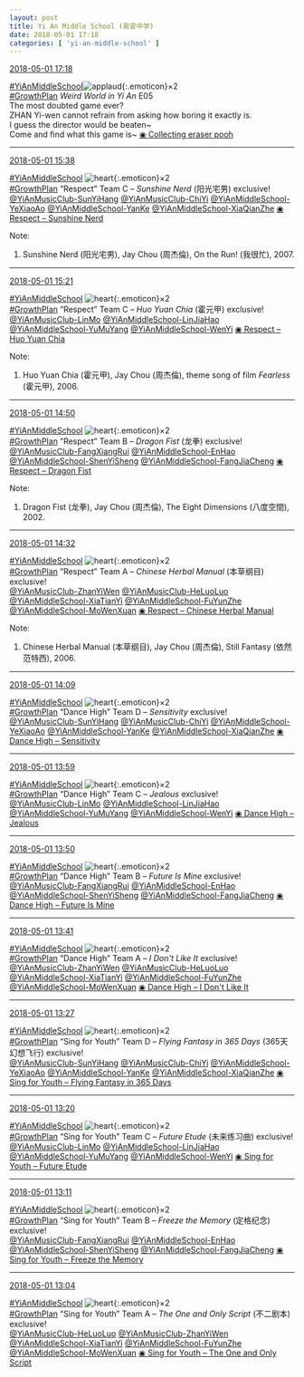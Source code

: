 ```yaml
---
layout: post
title: Yi An Middle School (易安中学)
date: 2018-05-01 17:18
categories: [ 'yi-an-middle-school' ]
---
```


<div class="weibo-info">
  <a href="https://weibo.com/6074218720/GeElmgb9E">2018-05-01 17:18</a>
</div>

[#YiAnMiddleSchool](https://weibo.com/p/100808e5c67e0668537d4caddefd946dcff208/super_index)![applaud](https://img.t.sinajs.cn/t4/appstyle/expression/ext/normal/6e/2018new_guzhang_org.png){:.emoticon}×2  
[#GrowthPlan](https://weibo.com/p/100808fe7264e4339c41df171df3260846e152) *Weird World in Yi An* E05  
The most doubted game ever?  
ZHAN Yi-wen cannot refrain from asking how boring it exactly is.  
I guess the director would be beaten~  
Come and find what this game is~ [◉ Collecting eraser pooh](https://www.mgtv.com/b/323708/4373656.html)

<!-- more -->

---

<div class="weibo-info">
  <a href="https://weibo.com/6074218720/GeDGPpek3">2018-05-01 15:38</a>
</div>

[#YiAnMiddleSchool](https://weibo.com/p/100808e5c67e0668537d4caddefd946dcff208/super_index) ![heart](https://img.t.sinajs.cn/t4/appstyle/expression/ext/normal/8a/2018new_xin_org.png){:.emoticon}×2  
[#GrowthPlan](https://weibo.com/p/100808fe7264e4339c41df171df3260846e152) “Respect” Team C – *Sunshine Nerd* (阳光宅男) exclusive!  
[@YiAnMusicClub-SunYiHang](https://weibo.com/u/2565158051) [@YiAnMusicClub-ChiYi](https://weibo.com/u/6117581836) [@YiAnMiddleSchool-YeXiaoAo](https://weibo.com/u/6340485168) [@YiAnMiddleSchool-YanKe](https://weibo.com/u/6505423304) [@YiAnMiddleSchool-XiaQianZhe](https://weibo.com/u/6505420082) [◉ Respect – Sunshine Nerd](https://www.mgtv.com/b/323322/4373033.html)

Note:
1. Sunshine Nerd (阳光宅男), Jay Chou (周杰倫), On the Run! (我很忙), 2007.

---

<div class="weibo-info">
  <a href="https://weibo.com/6074218720/GeDzP3iA3">2018-05-01 15:21</a>
</div>

[#YiAnMiddleSchool](https://weibo.com/p/100808e5c67e0668537d4caddefd946dcff208/super_index) ![heart](https://img.t.sinajs.cn/t4/appstyle/expression/ext/normal/8a/2018new_xin_org.png){:.emoticon}×2  
[#GrowthPlan](https://weibo.com/p/100808fe7264e4339c41df171df3260846e152) “Respect” Team C – *Huo Yuan Chia* (霍元甲) exclusive!  
[@YiAnMusicClub-LinMo](https://weibo.com/u/6108312042) [@YiAnMiddleSchool-LinJiaHao](https://weibo.com/6210352257) [@YiAnMiddleSchool-YuMuYang](https://weibo.com/u/6505651747) [@YiAnMiddleSchool-WenYi](https://weibo.com/u/6507106244) [◉ Respect – Huo Yuan Chia](https://www.mgtv.com/b/323322/4373032.html)

Note:
1. Huo Yuan Chia (霍元甲), Jay Chou (周杰倫), theme song of film *Fearless* (霍元甲), 2006.

---

<div class="weibo-info">
  <a href="https://weibo.com/6074218720/GeDndu6ix">2018-05-01 14:50</a>
</div>

[#YiAnMiddleSchool](https://weibo.com/p/100808e5c67e0668537d4caddefd946dcff208/super_index) ![heart](https://img.t.sinajs.cn/t4/appstyle/expression/ext/normal/8a/2018new_xin_org.png){:.emoticon}×2  
[#GrowthPlan](https://weibo.com/p/100808fe7264e4339c41df171df3260846e152) “Respect” Team B – *Dragon Fist* (龙拳) exclusive!  
[@YiAnMusicClub-FangXiangRui](https://weibo.com/u/6117583008) [@YiAnMiddleSchool-EnHao](https://weibo.com/u/6346318257) [@YiAnMiddleSchool-ShenYiSheng](https://weibo.com/u/6507103706) [@YiAnMiddleSchool-FangJiaCheng](https://weibo.com/u/6505661195) [◉ Respect – Dragon Fist](https://www.mgtv.com/b/323322/4373031.html)

Note:
1. Dragon Fist (龙拳), Jay Chou (周杰倫), The Eight Dimensions (八度空間), 2002.

---

<div class="weibo-info">
  <a href="https://weibo.com/6074218720/GeDgcsBYo">2018-05-01 14:32</a>
</div>

[#YiAnMiddleSchool](https://weibo.com/p/100808e5c67e0668537d4caddefd946dcff208/super_index) ![heart](https://img.t.sinajs.cn/t4/appstyle/expression/ext/normal/8a/2018new_xin_org.png){:.emoticon}×2  
[#GrowthPlan](https://weibo.com/p/100808fe7264e4339c41df171df3260846e152) “Respect” Team A – *Chinese Herbal Manual* (本草纲目) exclusive!  
[@YiAnMusicClub-ZhanYiWen](https://weibo.com/u/6108090526) [@YiAnMusicClub-HeLuoLuo](https://weibo.com/u/6117570574) [@YiAnMiddleSchool-XiaTianYi](https://weibo.com/6286030291) [@YiAnMiddleSchool-FuYunZhe](https://weibo.com/u/6505655408)  [@YiAnMiddleSchool-MoWenXuan](https://weibo.com/u/6505418468) [◉ Respect – Chinese Herbal Manual](https://www.mgtv.com/b/323322/4373030.html)

Note:
1. Chinese Herbal Manual (本草纲目), Jay Chou (周杰倫), Still Fantasy (依然范特西), 2006.

---

<div class="weibo-info">
  <a href="https://weibo.com/6074218720/GeD6Gom7g">2018-05-01 14:09</a>
</div>

[#YiAnMiddleSchool](https://weibo.com/p/100808e5c67e0668537d4caddefd946dcff208/super_index) ![heart](https://img.t.sinajs.cn/t4/appstyle/expression/ext/normal/8a/2018new_xin_org.png){:.emoticon}×2  
[#GrowthPlan](https://weibo.com/p/100808fe7264e4339c41df171df3260846e152) “Dance High” Team D – *Sensitivity* exclusive!  
[@YiAnMusicClub-SunYiHang](https://weibo.com/u/2565158051) [@YiAnMusicClub-ChiYi](https://weibo.com/u/6117581836) [@YiAnMiddleSchool-YeXiaoAo](https://weibo.com/u/6340485168) [@YiAnMiddleSchool-YanKe](https://weibo.com/u/6505423304) [@YiAnMiddleSchool-XiaQianZhe](https://weibo.com/u/6505420082) [◉ Dance High – Sensitivity](https://www.mgtv.com/b/323322/4373029.html)

---

<div class="weibo-info">
  <a href="https://weibo.com/6074218720/GeD2x0If5">2018-05-01 13:59</a>
</div>

[#YiAnMiddleSchool](https://weibo.com/p/100808e5c67e0668537d4caddefd946dcff208/super_index) ![heart](https://img.t.sinajs.cn/t4/appstyle/expression/ext/normal/8a/2018new_xin_org.png){:.emoticon}×2  
[#GrowthPlan](https://weibo.com/p/100808fe7264e4339c41df171df3260846e152) “Dance High” Team C – *Jealous* exclusive!  
[@YiAnMusicClub-LinMo](https://weibo.com/u/6108312042) [@YiAnMiddleSchool-LinJiaHao](https://weibo.com/6210352257) [@YiAnMiddleSchool-YuMuYang](https://weibo.com/u/6505651747) [@YiAnMiddleSchool-WenYi](https://weibo.com/u/6507106244) [◉ Dance High – Jealous](https://www.mgtv.com/b/323322/4373028.html)

---

<div class="weibo-info">
  <a href="https://weibo.com/6074218720/GeCZ4u00N">2018-05-01 13:50</a>
</div>

[#YiAnMiddleSchool](https://weibo.com/p/100808e5c67e0668537d4caddefd946dcff208/super_index) ![heart](https://img.t.sinajs.cn/t4/appstyle/expression/ext/normal/8a/2018new_xin_org.png){:.emoticon}×2  
[#GrowthPlan](https://weibo.com/p/100808fe7264e4339c41df171df3260846e152) “Dance High” Team B – *Future Is Mine* exclusive!  
[@YiAnMusicClub-FangXiangRui](https://weibo.com/u/6117583008) [@YiAnMiddleSchool-EnHao](https://weibo.com/u/6346318257) [@YiAnMiddleSchool-ShenYiSheng](https://weibo.com/u/6507103706) [@YiAnMiddleSchool-FangJiaCheng](https://weibo.com/u/6505661195) [◉ Dance High – Future Is Mine](https://www.mgtv.com/b/323322/4373027.html)

---

<div class="weibo-info">
  <a href="https://weibo.com/6074218720/GeCVp0EXg">2018-05-01 13:41</a>
</div>

[#YiAnMiddleSchool](https://weibo.com/p/100808e5c67e0668537d4caddefd946dcff208/super_index) ![heart](https://img.t.sinajs.cn/t4/appstyle/expression/ext/normal/8a/2018new_xin_org.png){:.emoticon}×2  
[#GrowthPlan](https://weibo.com/p/100808fe7264e4339c41df171df3260846e152) “Dance High” Team A – *I Don't Like It* exclusive!  
[@YiAnMusicClub-ZhanYiWen](https://weibo.com/u/6108090526) [@YiAnMusicClub-HeLuoLuo](https://weibo.com/u/6117570574) [@YiAnMiddleSchool-XiaTianYi](https://weibo.com/6286030291) [@YiAnMiddleSchool-FuYunZhe](https://weibo.com/u/6505655408) [@YiAnMiddleSchool-MoWenXuan](https://weibo.com/u/6505418468) [◉ Dance High – I Don't Like It](https://www.mgtv.com/b/323322/4373026.html)

---

<div class="weibo-info">
  <a href="https://weibo.com/6074218720/GeCPv8pbu">2018-05-01 13:27</a>
</div>

[#YiAnMiddleSchool](https://weibo.com/p/100808e5c67e0668537d4caddefd946dcff208/super_index) ![heart](https://img.t.sinajs.cn/t4/appstyle/expression/ext/normal/8a/2018new_xin_org.png){:.emoticon}×2  
[#GrowthPlan](https://weibo.com/p/100808fe7264e4339c41df171df3260846e152) “Sing for Youth” Team D – *Flying Fantasy in 365 Days* (365天幻想飞行) exclusive!  
[@YiAnMusicClub-SunYiHang](https://weibo.com/u/2565158051) [@YiAnMusicClub-ChiYi](https://weibo.com/u/6117581836) [@YiAnMiddleSchool-YeXiaoAo](https://weibo.com/u/6340485168) [@YiAnMiddleSchool-YanKe](https://weibo.com/u/6505423304) [@YiAnMiddleSchool-XiaQianZhe](https://weibo.com/u/6505420082) [◉ Sing for Youth – Flying Fantasy in 365 Days](https://www.mgtv.com/b/323322/4373024.html)

---

<div class="weibo-info">
  <a href="https://weibo.com/6074218720/GeCMHnGOV">2018-05-01 13:20</a>
</div>

[#YiAnMiddleSchool](https://weibo.com/p/100808e5c67e0668537d4caddefd946dcff208/super_index) ![heart](https://img.t.sinajs.cn/t4/appstyle/expression/ext/normal/8a/2018new_xin_org.png){:.emoticon}×2  
[#GrowthPlan](https://weibo.com/p/100808fe7264e4339c41df171df3260846e152) “Sing for Youth” Team C – *Future Etude* (未来练习曲) exclusive!  
[@YiAnMusicClub-LinMo](https://weibo.com/u/6108312042) [@YiAnMiddleSchool-LinJiaHao](https://weibo.com/6210352257) [@YiAnMiddleSchool-YuMuYang](https://weibo.com/u/6505651747) [@YiAnMiddleSchool-WenYi](https://weibo.com/u/6507106244) [◉ Sing for Youth – Future Etude](https://www.mgtv.com/b/323322/4373023.html)

---

<div class="weibo-info">
  <a href="https://weibo.com/6074218720/GeCJhumRa">2018-05-01 13:11</a>
</div>

[#YiAnMiddleSchool](https://weibo.com/p/100808e5c67e0668537d4caddefd946dcff208/super_index) ![heart](https://img.t.sinajs.cn/t4/appstyle/expression/ext/normal/8a/2018new_xin_org.png){:.emoticon}×2  
[#GrowthPlan](https://weibo.com/p/100808fe7264e4339c41df171df3260846e152) “Sing for Youth” Team B – *Freeze the Memory* (定格纪念) exclusive!  
[@YiAnMusicClub-FangXiangRui](https://weibo.com/u/6117583008) [@YiAnMiddleSchool-EnHao](https://weibo.com/u/6346318257) [@YiAnMiddleSchool-ShenYiSheng](https://weibo.com/u/6507103706) [@YiAnMiddleSchool-FangJiaCheng](https://weibo.com/u/6505661195) [◉ Sing for Youth – Freeze the Memory](https://www.mgtv.com/b/323322/4373022.html)

---

<div class="weibo-info">
  <a href="https://weibo.com/6074218720/GeCGobaOf">2018-05-01 13:04</a>
</div>

[#YiAnMiddleSchool](https://weibo.com/p/100808e5c67e0668537d4caddefd946dcff208/super_index) ![heart](https://img.t.sinajs.cn/t4/appstyle/expression/ext/normal/8a/2018new_xin_org.png){:.emoticon}×2  
[#GrowthPlan](https://weibo.com/p/100808fe7264e4339c41df171df3260846e152) “Sing for Youth” Team A – *The One and Only Script* (不二剧本) exclusive!  
[@YiAnMusicClub-HeLuoLuo](https://weibo.com/u/6117570574) [@YiAnMusicClub-ZhanYiWen](https://weibo.com/u/6108090526)  [@YiAnMiddleSchool-XiaTianYi](https://weibo.com/6286030291) [@YiAnMiddleSchool-FuYunZhe](https://weibo.com/u/6505655408)  [@YiAnMiddleSchool-MoWenXuan](https://weibo.com/u/6505418468) [◉ Sing for Youth – The One and Only Script](https://www.mgtv.com/b/323322/4373021.html)
